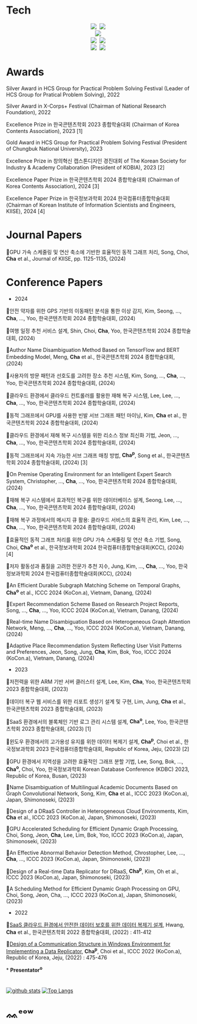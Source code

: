 <!--
<p align="center">
<img src="https://capsule-render.vercel.app/api?type=waving&color=timeAuto&height=300&section=header&text=superwonso'%20Github&fontSize=65" />
</p>
-->

# Tech
<p align="center">
  <img src="https://img.shields.io/badge/C-A8B9CC?style=flat-square&logo=C&logoColor=white"/></a>&nbsp
  <img src="https://img.shields.io/badge/C++-00599C?style=flat-square&logo=C%2B%2B&logoColor=white"/></a>&nbsp
  <br>
  <img src="https://img.shields.io/badge/Cuda-76B900?style=flat-square&logo=NVIDIA&logoColor=white"/></a>&nbsp
  <br>
  <img src="https://img.shields.io/badge/Python-3766AB?style=flat-square&logo=Python&logoColor=white"/></a>&nbsp
  <img src="https://img.shields.io/badge/ZeroMQ-DF0000?style=flat-square&logo=ZeroMQ&logoColor=white"/></a>&nbsp
  <br>
  <img src="https://img.shields.io/badge/Go-11B48A?style=flat-square&logo=Go&logoColor=white"/></a>&nbsp 
  <img src="https://img.shields.io/badge/Kubernetes-326CE5?style=flat-square&logo=Kubernetes&logoColor=white"/></a>&nbsp
</p>

<!--
# TODO
<p align="center">
  <img src="https://img.shields.io/badge/Apache Kafka-231F20?style=flat-square&logo=Apache Kafka&logoColor=white"/></a>&nbsp 
  <img src="https://img.shields.io/badge/Hyperledger-2F3134?style=flat-square&logo=Hyperledger&logoColor=white"/></a>&nbsp 

</p>
-->

# Awards
Silver Award in HCS Group for Practical Problem Solving Festival (Leader of HCS Group for Pratical Problem Solving), 2022

Silver Award in X-Corps+ Festival (Chairman of National Research Foundation), 2022

Excellence Prize in 한국콘텐츠학회 2023 종합학술대회 (Chairman of Korea Contents Association), 2023 [1]

Gold Award in HCS Group for Practical Problem Solving Festival (President of Chungbuk National University), 2023

Excellence Prize in 창의혁신 캡스톤디자인 경진대회 of The Korean Society for Industry & Academy Collaboration (President of KOBIA), 2023 [2]

Excellence Paper Prize in 한국콘텐츠학회 2024 종합학술대회 (Chairman of Korea Contents Association), 2024 [3]

Excellence Paper Prize in 한국정보과학회 2024 한국컴퓨터종합학술대회 (Chairman of Korean Institute of Information Scientists and Engineers, KIISE), 2024 [4]

# Journal Papers

📖GPU 가속 스케줄링 및 연산 축소에 기반한 효율적인 동적 그래프 처리, Song, Choi, __Cha__ et al., Journal of KIISE, pp. 1125-1135, (2024)


# Conference Papers
* 2024
  
📖안전 약자를 위한 GPS 기반의 이동패턴 분석을 통한 이상 감지, Kim, Seong, ..., __Cha__, ..., Yoo, 한국콘텐츠학회 2024 종합학술대회, (2024)  

📖여행 일정 추천 서비스 설계, Shin, Choi, __Cha__, Yoo, 한국콘텐츠학회 2024 종합학술대회, (2024)  

📖Author Name Disambiguation Method Based on TensorFlow and BERT Embedding Model, Meng, __Cha__ et al., 한국콘텐츠학회 2024 종합학술대회, (2024)

📖사용자의 방문 패턴과 선호도를 고려한 장소 추천 시스템, Kim, Song, ..., __Cha__, ..., Yoo, 한국콘텐츠학회 2024 종합학술대회, (2024) 

📖클라우드 환경에서 클라우드 컨트롤러를 활용한 재해 복구 시스템, Lee, Lee, ..., __Cha__, ..., Yoo, 한국콘텐츠학회 2024 종합학술대회, (2024) 

📖동적 그래프에서 GPU를 사용한 빈발 서브 그래프 패턴 마이닝, Kim, __Cha__ et al., 한국콘텐츠학회 2024 종합학술대회, (2024)

📖클라우드 환경에서 재해 복구 시스템을 위한 리소스 정보 최신화 기법, Jeon, ..., __Cha__, ..., Yoo, 한국콘텐츠학회 2024 종합학술대회, (2024)

📖동적 그래프에서 지속 가능한 서브 그래프 매칭 방법, __Cha<sup>p__, Song et al., 한국콘텐츠학회 2024 종합학술대회, (2024) [3]

📖On Premise Operating Environment for an Intelligent Expert Search System, Christopher, ..., __Cha__, ..., Yoo, 한국콘텐츠학회 2024 종합학술대회, (2024)

📖재해 복구 시스템에서 효과적인 복구를 위한 데이터베이스 설계, Seong, Lee, ..., __Cha__, ..., Yoo, 한국콘텐츠학회 2024 종합학술대회, (2024)

📖재해 복구 과정에서의 메시지 큐 활용: 클라우드 서비스의 효율적 관리, Kim, Lee, ..., __Cha__, ..., Yoo, 한국콘텐츠학회 2024 종합학술대회, (2024)

📖효율적인 동적 그래프 처리를 위한 GPU 가속 스케줄링 및 연산 축소 기법, Song, Choi, __Cha<sup>o__ et al., 한국정보과학회 2024 한국컴퓨터종합학술대회(KCC), (2024) [4]

📖저자 활동성과 품질을 고려한 전문가 추천 지수, Jung, Kim, ..., __Cha__, ..., Yoo, 한국정보과학회 2024 한국컴퓨터종합학술대회(KCC), (2024)

📖An Efficient Durable Subgraph Matching Scheme on Temporal Graphs, __Cha<sup>o__ et al., ICCC 2024 (KoCon.a), Vietnam, Danang, (2024)

📖Expert Recommendation Scheme Based on Research Project Reports, Song, ..., __Cha__, ..., Yoo, ICCC 2024 (KoCon.a), Vietnam, Danang, (2024)

📖Real-time Name Disambiguation Based on Heterogeneous Graph Attention Network, Meng, ..., __Cha__, ..., Yoo, ICCC 2024 (KoCon.a), Vietnam, Danang, (2024)

📖Adaptive Place Recommendation System Reflecting User Visit Patterns and Preferences, Jeon, Song, Jung, __Cha__, Kim, Bok, Yoo, ICCC 2024 (KoCon.a), Vietnam, Danang, (2024)

* 2023

📖저전력을 위한 ARM 기반 서버 클러스터 설계, Lee, Kim, __Cha__, Yoo, 한국콘텐츠학회 2023 종합학술대회, (2023)

📖데이터 복구 웹 서비스를 위한 리포트 생성기 설계 및 구현, Lim, Jung, __Cha__ et al., 한국콘텐츠학회 2023 종합학술대회, (2023)

📖SaaS 환경에서의 블록체인 기반 로그 관리 시스템 설계, __Cha<sup>o__, Lee, Yoo, 한국콘텐츠학회 2023 종합학술대회, (2023) [1]

📖윈도우 환경에서의 고가용성 유지를 위한 데이터 복제기 설계, __Cha<sup>p__, Choi et al., 한국정보과학회 2023 한국컴퓨터종합학술대회, Republic of Korea, Jeju, (2023) [2]

📖GPU 환경에서 지역성을 고려한 효율적인 그래프 분할 기법, Lee, Song, Bok, ..., __Cha<sup>o__, Choi, Yoo, 한국정보과학회 Korean Database Conference (KDBC) 2023, Republic of Korea, Busan, (2023)

📖Name Disambiguation of Multilingual Academic Documents Based on Graph Convolutional Network, Song, Kim, __Cha__ et al., ICCC 2023 (KoCon.a), Japan, Shimonoseki, (2023)

📖Design of a DRaaS Controller in Heterogeneous Cloud Environments, Kim, __Cha__ et al., ICCC 2023 (KoCon.a), Japan, Shimonoseki, (2023)

📖GPU Accelerated Scheduling for Efficient Dynamic Graph Processing, Choi, Song, Jeon, __Cha__, Lee, Lim, Bok, Yoo, ICCC 2023 (KoCon.a), Japan, Shimonoseki, (2023)

📖An Effective Abnormal Behavior Detection Method, Chrostopher, Lee, ..., __Cha__, ..., ICCC 2023 (KoCon.a), Japan, Shimonoseki, (2023)

📖Design of a Real-time Data Replicator for DRaaS, __Cha<sup>p__, Kim, Oh et al., ICCC 2023 (KoCon.a), Japan, Shimonoseki, (2023)  
  
📖A Scheduling Method for Efficient Dynamic Graph Processing on GPU, Choi, Song, Jeon, Cha, ..., ICCC 2023 (KoCon.a), Japan, Shimonoseki, (2023)

* 2022

📖[SaaS 클라우드 환경에서 안전한 데이터 보호를 위한 데이터 복제기 설계](https://www.dbpia.co.kr/journal/articleDetail?nodeId=NODE11112593), Hwang, __Cha__ et al., 한국콘텐츠학회 2022 종합학술대회, (2022) : 411-412

📖[Design of a Communication Structure in Windows Environment for Implementing a Data Replicator](https://www.dbpia.co.kr/journal/articleDetail?nodeId=NODE11196362), __Cha<sup>p__, Choi et al., ICCC 2022 (KoCon.a), Republic of Korea, Jeju, (2022) : 475-476


\* __Presentator<sup>o__ 
#
[![github stats](https://github-readme-stats.vercel.app/api?username=superwonso&count_private=true)](https://github.com/superwonso)
[![Top Langs](https://github-readme-stats.vercel.app/api/top-langs/?username=superwonso&hide=shell,HTML&exclude_repo=Clang,osp_2021,miniFilter_scanner,nodejs_practice,microwave-engineering,Report_Generator&langs_count=3)](https://github.com/superwonso)</div>

#

# ᨐᵉᵒʷ
